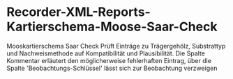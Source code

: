 # Recorder-XML-Reports-Kartierschema-Moose-Saar-Check
Mooskartierschema Saar Check
Prüft Einträge zu Trägergehölz, Substrattyp und Nachweismethode auf Kompatibilität und Plausibilität.
Die Spalte Kommentar erläutert den möglicherweise fehlerhaften Eintrag, über die Spalte 'Beobachtungs-Schlüssel' lässt sich zur Beobachtung verzweigen
